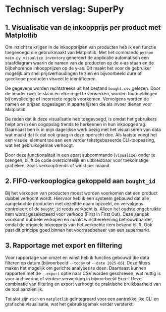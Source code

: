 # Technisch verslag: SuperPy

## 1. Visualisatie van de inkoopprijs per product met Matplotlib

Om inzicht te krijgen in de inkoopprijzen van producten heb ik een functie toegevoegd die gebruikmaakt van Matplotlib. Met het commando `python main.py visualize inventory` genereert de applicatie automatisch een staafdiagram waarin de namen van de producten op de x-as staan en de bijbehorende inkoopprijzen op de y-as. Dit maakt het voor de gebruiker mogelijk om snel prijsverhoudingen te zien en bijvoorbeeld dure of goedkope producten visueel te identificeren.

De gegevens worden rechtstreeks uit het bestand `bought.csv` gelezen. Door de header over te slaan en elke regel te verwerken, worden foutmeldingen bij onvolledige of incorrecte regels voorkomen. Vervolgens worden de namen en prijzen opgeslagen in aparte lijsten die als invoer dienen voor Matplotlib.

De reden dat ik deze visualisatie heb toegevoegd, is omdat het gebruikers helpt om in één oogopslag trends te herkennen in hun inkoopgedrag. Daarnaast ben ik in mijn dagelijkse werk bezig met het visualiseren van data wat maakt dat ik dat ook graag in deze opdracht doe. Als laatste voegt het een visueel element toe aan een verder tekstgebaseerde CLI-toepassing, wat het gebruiksgemak verhoogt.

Door deze functionaliteit in een apart subcommando (`visualize`) onder te brengen, blijft de code overzichtelijk en uitbreidbaar voor toekomstige grafieken, zoals verkooptrends of winst per maand.

## 2. FIFO-verkooplogica gekoppeld aan `bought_id`

Bij het verkopen van producten moest worden voorkomen dat een product dubbel verkocht wordt. Hiervoor heb ik een systeem gebouwd dat alle aangekochte producten met dezelfde naam opzoekt, en vervolgens controleert of de `bought_id` reeds verkocht is. Alleen het oudste ongebruikte item wordt geselecteerd voor verkoop (First In First Out). Deze aanpak voorkomt dubbele verkopen en maakt winstberekening betrouwbaarder, omdat de originele inkoopprijs van het verkochte item bekend blijft. Ook past dit principe goed binnen het voorraadbeheer van een supermarkt.

## 3. Rapportage met export en filtering

Voor rapportage van omzet en winst heb ik functies gebouwd die data filteren op datum (bijvoorbeeld `--today` of `--date 2025-05`). Deze filters maken het mogelijk om gerichte analyses te doen. Daarnaast kunnen rapporten met de `--export` optie naar CSV worden geschreven, wat nuttig is voor archivering of verdere verwerking in bijvoorbeeld Excel. Deze combinatie van filtering en export verhoogt de praktische bruikbaarheid van de tool aanzienlijk.

Tot slot zijn `rich` en `matplotlib` geïntegreerd voor een aantrekkelijke CLI en grafische visualisatie, wat het gebruiksgemak verder versterkt.
